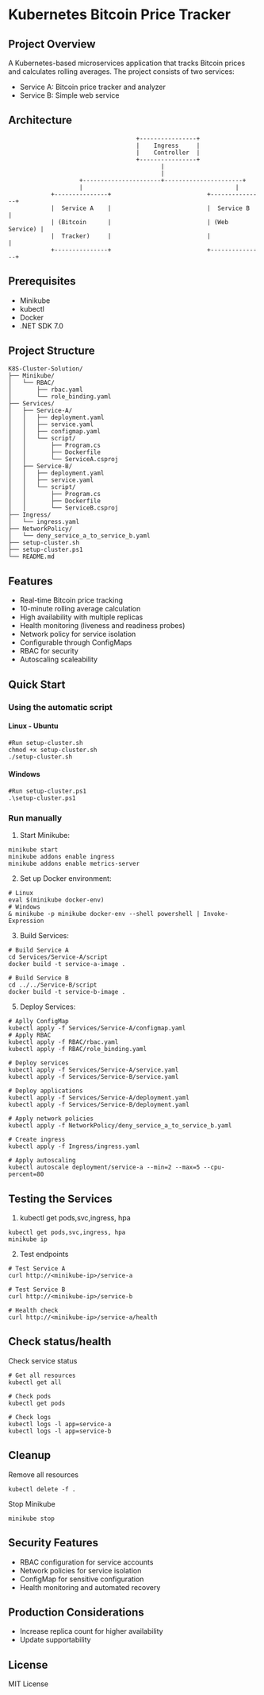 # Kubernetes Bitcoin Price Tracker

## Project Overview
A Kubernetes-based microservices application that tracks Bitcoin prices and calculates rolling averages. The project consists of two services:
- Service A: Bitcoin price tracker and analyzer
- Service B: Simple web service

## Architecture
```
                                    +----------------+
                                    |    Ingress     |
                                    |    Controller  |
                                    +----------------+
                                           |
                                           |
                    +----------------------+----------------------+
                    |                                           |
            +---------------+                           +---------------+
            |  Service A    |                           |  Service B    |
            | (Bitcoin      |                           | (Web Service) |
            |  Tracker)     |                           |               |
            +---------------+                           +---------------+
```

## Prerequisites
- Minikube
- kubectl
- Docker
- .NET SDK 7.0

## Project Structure
```
K8S-Cluster-Solution/
├── Minikube/
│   └── RBAC/
│       ├── rbac.yaml
│       └── role_binding.yaml
├── Services/
│   ├── Service-A/
│   │   ├── deployment.yaml
│   │   ├── service.yaml
│   │   ├── configmap.yaml
│   │   └── script/
│   │       ├── Program.cs
│   │       ├── Dockerfile
│   │       └── ServiceA.csproj
│   ├── Service-B/
│   │   ├── deployment.yaml
│   │   ├── service.yaml
│   │   └── script/
│   │       ├── Program.cs
│   │       ├── Dockerfile
│   │       └── ServiceB.csproj
├── Ingress/
│   └── ingress.yaml
├── NetworkPolicy/
│   └── deny_service_a_to_service_b.yaml
├── setup-cluster.sh
├── setup-cluster.ps1
└── README.md
```

## Features

- Real-time Bitcoin price tracking
- 10-minute rolling average calculation
- High availability with multiple replicas
- Health monitoring (liveness and readiness probes)
- Network policy for service isolation
- Configurable through ConfigMaps
- RBAC for security
- Autoscaling scaleability

## Quick Start
### Using the automatic script
#### Linux - Ubuntu
```
#Run setup-cluster.sh
chmod +x setup-cluster.sh
./setup-cluster.sh
```
#### Windows
```
#Run setup-cluster.ps1
.\setup-cluster.ps1
```
### Run manually
1. Start Minikube:
```
minikube start
minikube addons enable ingress
minikube addons enable metrics-server
```
2. Set up Docker environment:
```
# Linux
eval $(minikube docker-env) 
# Windows
& minikube -p minikube docker-env --shell powershell | Invoke-Expression
```
3. Build Services:
```
# Build Service A
cd Services/Service-A/script
docker build -t service-a-image .

# Build Service B
cd ../../Service-B/script
docker build -t service-b-image .
```
5. Deploy Services:
```
# Aplly ConfigMap
kubectl apply -f Services/Service-A/configmap.yaml
# Apply RBAC
kubectl apply -f RBAC/rbac.yaml
kubectl apply -f RBAC/role_binding.yaml

# Deploy services
kubectl apply -f Services/Service-A/service.yaml
kubectl apply -f Services/Service-B/service.yaml

# Deploy applications
kubectl apply -f Services/Service-A/deployment.yaml
kubectl apply -f Services/Service-B/deployment.yaml

# Apply network policies
kubectl apply -f NetworkPolicy/deny_service_a_to_service_b.yaml

# Create ingress
kubectl apply -f Ingress/ingress.yaml

# Apply autoscaling
kubectl autoscale deployment/service-a --min=2 --max=5 --cpu-percent=80
```
## Testing the Services
1. kubectl get pods,svc,ingress, hpa
```
kubectl get pods,svc,ingress, hpa
minikube ip
```
2. Test endpoints
```
# Test Service A
curl http://<minikube-ip>/service-a

# Test Service B
curl http://<minikube-ip>/service-b

# Health check
curl http://<minikube-ip>/service-a/health
```

## Check status/health
Check service status
```
# Get all resources
kubectl get all

# Check pods
kubectl get pods

# Check logs
kubectl logs -l app=service-a
kubectl logs -l app=service-b
```
## Cleanup
Remove all resources
```
kubectl delete -f .
```
Stop Minikube
```
minikube stop
```
## Security Features
- RBAC configuration for service accounts
- Network policies for service isolation
- ConfigMap for sensitive configuration
- Health monitoring and automated recovery
## Production Considerations
- Increase replica count for higher availability
- Update supportability
## License
MIT License
